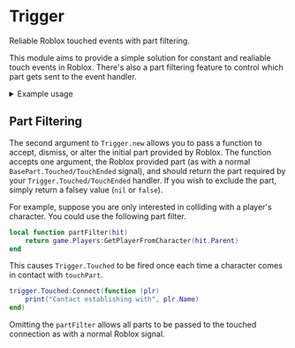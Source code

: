 __Trigger__
===========
Reliable Roblox touched events with part filtering.

This module aims to provide a simple solution for constant and realiable touch events in Roblox.
There's also a part filtering feature to control which part gets sent to the event handler.

<details>
<summary>Example usage</summary>

```lua

-- Add as a LocalScript to StarterCharacterScripts and scatter
-- a few parts around the workspace tagged with "Interactive"

local Trigger = require(game:GetService("ReplicatedStorage"):WaitForChild("Trigger"))

local character = script.Parent
local humanoid = character:WaitForChild("Humanoid")
local rootPart = character:WaitForChild("HumanoidRootPart")

local touchPart = Instance.new("Part", character)
touchPart.BrickColor = BrickColor.Blue()
touchPart.CFrame = rootPart.CFrame
touchPart.Material = Enum.Material.ForceField
touchPart.Shape = Enum.PartType.Ball
touchPart.Size = Vector3.new(7, 7, 7)

local touchWeld = Instance.new("Weld", touchPart)
touchWeld.Part0 = rootPart
touchWeld.Part1 = touchPart

local function partFilter(hit)
	return game:GetService("CollectionService"):HasTag(hit, "Interactive") and hit
end

local trigger = Trigger.new(touchPart, partFilter)

trigger.Touched:Connect(function (hit)
	touchPart.BrickColor = BrickColor.Green()
end)

trigger.TouchEnded:Connect(function (hit)
	touchPart.BrickColor = BrickColor.Blue()
end)

```
</details>

__Part Filtering__
------------------
The second argument to `Trigger.new` allows you to pass a function to accept, dismiss, or alter the initial part provided by Roblox.
The function accepts one argument, the Roblox provided part (as with a normal `BasePart.Touched/TouchEnded` signal), and
should return the part required by your `Trigger.Touched/TouchEnded` handler.  If you wish to exclude the part, simply return a falsey value (`nil` or `false`).

For example, suppose you are only interested in colliding with a player's character.  You could use the following part filter.
```lua
local function partFilter(hit)
	return game.Players:GetPlayerFromCharacter(hit.Parent)
end
```
This causes `Trigger.Touched` to be fired once each time a character comes in contact with `touchPart`.
```lua
trigger.Touched:Connect(function (plr)
	print("Contact establishing with", plr.Name)
end)
```

Omitting the `partFilter` allows all parts to be passed to the touched connection as with a normal Roblox signal.
